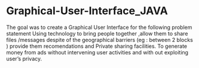 # Graphical-User-Interface_JAVA
The goal was to create a Graphical User Interface for the following problem statement Using technology to bring people together ,allow them to share files /messages despite of the geographical barriers (eg :  between 2 blocks ) provide them recomendations and Private sharing facilities. To generate money from ads without intervening user activities and with out exploiting user’s privacy.
